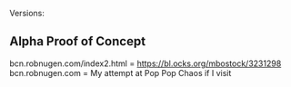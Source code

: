 Versions:

## Alpha Proof of Concept

bcn.robnugen.com/index2.html  = https://bl.ocks.org/mbostock/3231298
bcn.robnugen.com             = My attempt at Pop Pop Chaos if I visit
